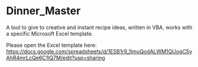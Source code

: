 Dinner_Master
=============

A tool to give to creative and instant recipe ideas, written in VBA, works with a specific Microsoft Excel template.

Please open the Excel template here:
https://docs.google.com/spreadsheets/d/1ESB1r9_1lmuQodALWM1QUogC5yAhR4mrLcQe6C1lQ7M/edit?usp=sharing

